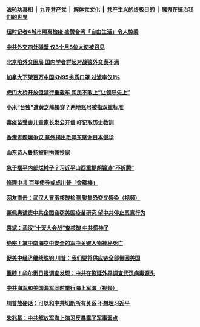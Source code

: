 ####  [法轮功真相](../../../../basic/blob/master/README.md?t=05151902) &nbsp;|&nbsp; [九评共产党](../../../../9ping.md/blob/master/README.md?t=05151902) &nbsp;|&nbsp; [解体党文化](../../../../jtdwh.md/blob/master/README.md?t=05151902)  &nbsp;|&nbsp; [共产主义的终极目的](../../../../gczydzjmd.md/blob/master/README.md?t=05151902) &nbsp;|&nbsp; [魔鬼在统治我们的世界](../../../../mgztzwmdsj.md/blob/master/README.md?t=05151902) 

#### [纽时记者4城市隔离检疫 盛赞台湾「自由生活」令人惊羡](../pages/soh5/379042.md?t=05151902) 
#### [中共外交四处碰壁 仅3个月8位大使被召见](../pages/soh5/379048.md?t=05151902) 
#### [北京陷外交困局 国内学者群起对战狼外交表不满](../pages/soh5/379036.md?t=05151902) 
#### [加拿大下架百万中国KN95劣质口罩 过滤率仅1%](../pages/soh5/379015.md?t=05151902) 
#### [虎门大桥开放但禁行重载车 网民不敢上“让领导先上” ](../pages/soh5/379045.md?t=05151902) 
#### [小米“台独”遭黄之峰揭穿？两地账号被指双重标准](../pages/soh5/379021.md?t=05151902) 
#### [毒疫苗受害儿童家长发公开信 吁记取历史教训](../pages/soh5/378994.md?t=05151902) 
#### [香港考题爆争议 意外揭出毛泽东感谢日本侵华](../pages/soh5/378949.md?t=05151902) 
#### [山东诗人鲁扬被刑拘兼抄家](../pages/soh5/378931.md?t=05151902) 
#### [急于摆平内部烂摊子？习近平山西重提胡锦涛“不折腾”](../pages/soh5/378958.md?t=05151902) 
#### [修理中共  百年债券或成川普「金箍棒」](../pages/soh5/378940.md?t=05151902) 
#### [网友直击：武汉人冒雨核酸检测  聚集恐交叉感染（视频）](../pages/soh5/378913.md?t=05151902) 
#### [蓬佩奥谴责中共企图盗窃美国疫苗研究  望中共停止恶意行为](../pages/soh5/378883.md?t=05151902) 
#### [袁斌：武汉“十天大会战”查核酸 中共慌神了](../pages/soh5/378895.md?t=05151902) 
#### [绝密！掌中南海空中安全的军中关键人物神秘死亡](../pages/soh5/378880.md?t=05151902) 
#### [促美中经济继续脱钩 川普：我们要将供应链全部带回美国](../pages/soh5/378859.md?t=05151902) 
#### [重磅！华尔街日报调查发现：中共在拖延外界调查武汉病毒源头](../pages/soh5/378799.md?t=05151902) 
#### [中共海军和美国海军同时举行海上军演（视频）](../pages/soh5/378796.md?t=05151902) 
#### [川普放硬话：可以和中共切断所有关系 不想理习近平](../pages/soh5/378781.md?t=05151902) 
#### [朱兆基：中共解放军海上演习反暴露了军事弱点](../pages/soh5/378784.md?t=05151902) 
